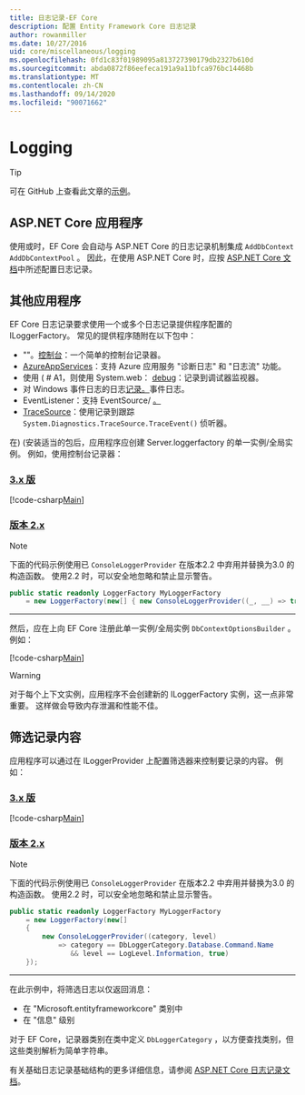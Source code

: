 ```yaml
---
title: 日志记录-EF Core
description: 配置 Entity Framework Core 日志记录
author: rowanmiller
ms.date: 10/27/2016
uid: core/miscellaneous/logging
ms.openlocfilehash: 0fd1c83f01989095a813727390179db2327b610d
ms.sourcegitcommit: abda0872f86eefeca191a9a11bfca976bc14468b
ms.translationtype: MT
ms.contentlocale: zh-CN
ms.lasthandoff: 09/14/2020
ms.locfileid: "90071662"
---
```

# <a name="logging"></a>Logging

> [!TIP]  
> 可在 GitHub 上查看此文章的[示例](https://github.com/dotnet/EntityFramework.Docs/tree/master/samples/core/Miscellaneous/Logging)。

## <a name="aspnet-core-applications"></a>ASP.NET Core 应用程序

使用或时，EF Core 会自动与 ASP.NET Core 的日志记录机制集成 `AddDbContext` `AddDbContextPool` 。 因此，在使用 ASP.NET Core 时，应按 [ASP.NET Core 文档](/aspnet/core/fundamentals/logging?tabs=aspnetcore2x)中所述配置日志记录。

## <a name="other-applications"></a>其他应用程序

EF Core 日志记录要求使用一个或多个日志记录提供程序配置的 ILoggerFactory。 常见的提供程序随附在以下包中：

* ""。[控制台](https://www.nuget.org/packages/Microsoft.Extensions.Logging.Console/)：一个简单的控制台记录器。
* [AzureAppServices](https://www.nuget.org/packages/Microsoft.Extensions.Logging.AzureAppServices/)：支持 Azure 应用服务 "诊断日志" 和 "日志流" 功能。
* 使用 ( # A1，则使用 System.web： [debug](https://www.nuget.org/packages/Microsoft.Extensions.Logging.Debug/)：记录到调试器监视器。
* 对 Windows 事件日志的日志[记录。](https://www.nuget.org/packages/Microsoft.Extensions.Logging.EventLog/)事件日志。
* EventListener：支持 EventSource/ [。](https://www.nuget.org/packages/Microsoft.Extensions.Logging.EventSource/)
* [TraceSource](https://www.nuget.org/packages/Microsoft.Extensions.Logging.TraceSource/)：使用记录到跟踪 `System.Diagnostics.TraceSource.TraceEvent()` 侦听器。

在)  (安装适当的包后，应用程序应创建 Server.loggerfactory 的单一实例/全局实例。 例如，使用控制台记录器：

### <a name="version-3x"></a>[3\.x 版](#tab/v3)

[!code-csharp[Main](../../../samples/core/Miscellaneous/Logging/Logging/BloggingContext.cs#DefineLoggerFactory)]

### <a name="version-2x"></a>[版本 2.x](#tab/v2)

> [!NOTE]
> 下面的代码示例使用已 `ConsoleLoggerProvider` 在版本2.2 中弃用并替换为3.0 的构造函数。 使用2.2 时，可以安全地忽略和禁止显示警告。

``` csharp
public static readonly LoggerFactory MyLoggerFactory
    = new LoggerFactory(new[] { new ConsoleLoggerProvider((_, __) => true, true) });
```

***

然后，应在上向 EF Core 注册此单一实例/全局实例 `DbContextOptionsBuilder` 。 例如：

[!code-csharp[Main](../../../samples/core/Miscellaneous/Logging/Logging/BloggingContext.cs#RegisterLoggerFactory)]

> [!WARNING]
> 对于每个上下文实例，应用程序不会创建新的 ILoggerFactory 实例，这一点非常重要。 这样做会导致内存泄漏和性能不佳。

## <a name="filtering-what-is-logged"></a>筛选记录内容

应用程序可以通过在 ILoggerProvider 上配置筛选器来控制要记录的内容。 例如：

### <a name="version-3x"></a>[3\.x 版](#tab/v3)

[!code-csharp[Main](../../../samples/core/Miscellaneous/Logging/Logging/BloggingContextWithFiltering.cs#DefineLoggerFactory)]

### <a name="version-2x"></a>[版本 2.x](#tab/v2)

> [!NOTE]
> 下面的代码示例使用已 `ConsoleLoggerProvider` 在版本2.2 中弃用并替换为3.0 的构造函数。 使用2.2 时，可以安全地忽略和禁止显示警告。

``` csharp
public static readonly LoggerFactory MyLoggerFactory
    = new LoggerFactory(new[]
    {
        new ConsoleLoggerProvider((category, level)
            => category == DbLoggerCategory.Database.Command.Name
               && level == LogLevel.Information, true)
    });
```

***

在此示例中，将筛选日志以仅返回消息：

* 在 "Microsoft.entityframeworkcore" 类别中
* 在 "信息" 级别

对于 EF Core，记录器类别在类中定义 `DbLoggerCategory` ，以方便查找类别，但这些类别解析为简单字符串。

有关基础日志记录基础结构的更多详细信息，请参阅 [ASP.NET Core 日志记录文档](/aspnet/core/fundamentals/logging?tabs=aspnetcore2x)。
